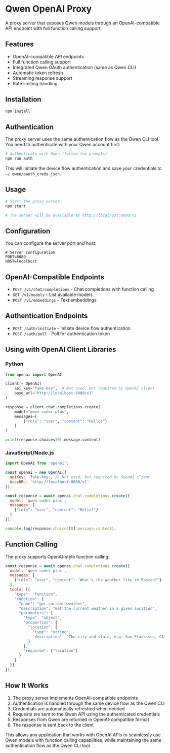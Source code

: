 # Qwen OpenAI Proxy

A proxy server that exposes Qwen models through an OpenAI-compatible API endpoint with full function calling support.

## Features

- OpenAI-compatible API endpoints
- Full function calling support
- Integrated Qwen OAuth authentication (same as Qwen CLI)
- Automatic token refresh
- Streaming response support
- Rate limiting handling

## Installation

```bash
npm install
```

## Authentication

The proxy server uses the same authentication flow as the Qwen CLI tool. You need to authenticate with your Qwen account first:

```bash
# Authenticate with Qwen (follow the prompts)
npm run auth
```

This will initiate the device flow authentication and save your credentials to `~/.qwen/oauth_creds.json`.

## Usage

```bash
# Start the proxy server
npm start

# The server will be available at http://localhost:8080/v1
```

## Configuration

You can configure the server port and host:

```env
# Server configuration
PORT=8080
HOST=localhost
```

## OpenAI-Compatible Endpoints

- `POST /v1/chat/completions` - Chat completions with function calling
- `GET /v1/models` - List available models
- `POST /v1/embeddings` - Text embeddings

## Authentication Endpoints

- `POST /auth/initiate` - Initiate device flow authentication
- `POST /auth/poll` - Poll for authentication token

## Using with OpenAI Client Libraries

### Python

```python
from openai import OpenAI

client = OpenAI(
    api_key="fake-key",  # Not used, but required by OpenAI client
    base_url="http://localhost:8080/v1"
)

response = client.chat.completions.create(
    model="qwen-coder-plus",
    messages=[
        {"role": "user", "content": "Hello!"}
    ]
)

print(response.choices[0].message.content)
```

### JavaScript/Node.js

```javascript
import OpenAI from 'openai';

const openai = new OpenAI({
  apiKey: 'fake-key', // Not used, but required by OpenAI client
  baseURL: 'http://localhost:8080/v1'
});

const response = await openai.chat.completions.create({
  model: 'qwen-coder-plus',
  messages: [
    {"role": "user", "content": "Hello!"}
  ]
});

console.log(response.choices[0].message.content);
```

## Function Calling

The proxy supports OpenAI-style function calling:

```javascript
const response = await openai.chat.completions.create({
  model: 'qwen-coder-plus',
  messages: [
    {"role": "user", "content": "What's the weather like in Boston?"}
  ],
  tools: [{
    "type": "function",
    "function": {
      "name": "get_current_weather",
      "description": "Get the current weather in a given location",
      "parameters": {
        "type": "object",
        "properties": {
          "location": {
            "type": "string",
            "description": "The city and state, e.g. San Francisco, CA"
          }
        },
        "required": ["location"]
      }
    }
  }]
});
```

## How It Works

1. The proxy server implements OpenAI-compatible endpoints
2. Authentication is handled through the same device flow as the Qwen CLI
3. Credentials are automatically refreshed when needed
4. Requests are sent to the Qwen API using the authenticated credentials
5. Responses from Qwen are returned in OpenAI-compatible format
6. The response is sent back to the client

This allows any application that works with OpenAI APIs to seamlessly use Qwen models with function calling capabilities, while maintaining the same authentication flow as the Qwen CLI tool.
